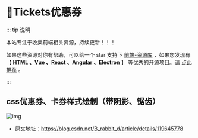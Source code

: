 # 🍁Tickets优惠券

::: tip 说明

本站专注于收集前端相关资源，持续更新！！！

如果这些资源对你有帮助，可以给一个 star 支持下 [前端-资源库](https://github.com/huangpw/document-frontend-vitepress) ，如果您发现有 【 **[HTML](/html) 、[Vue](/vue) 、[React](/react) 、[Angular](/angular) 、[Electron](/electron)** 】 等优秀的开源项目。请 [点此推荐](https://github.com/huangpw/document-frontend-vitepress/issues/new) 。

:::



## css优惠券、卡券样式绘制（带阴影、锯齿）

![img](/images/html/code/tickets/10001.png)

- 原文地址：https://blog.csdn.net/B_rabbit_d/article/details/119645778



